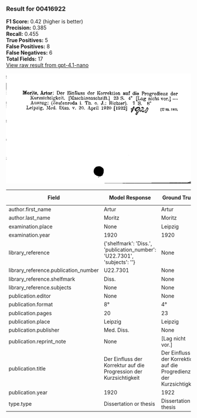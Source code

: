 ### Result for 00416922
**F1 Score:** 0.42 (higher is better)<br>**Precision:** 0.385<br>**Recall:** 0.455<br>**True Positives:** 5<br>**False Positives:** 8<br>**False Negatives:** 6<br>**Total Fields:** 17<br>[View raw result from gpt-4.1-nano](https://github.com/RISE-UNIBAS/humanities_data_benchmark/blob/main/results/2025-09-02/T0162/request_T0162_00416922.json)

<img src="https://github.com/RISE-UNIBAS/humanities_data_benchmark/blob/main/benchmarks/zettelkatalog/images/00416922.jpg?raw=true" alt="00416922" width="600px">

| Field | Model Response | Ground Truth | Fuzzy Score | Match |
|-------|----------------|--------------|-------------|-------|
| author.first_name | Artur | Artur | 1.000 | ✅ |
| author.last_name | Moritz | Moritz | 1.000 | ✅ |
| examination.place | None | Leipzig | 0.000 | ❌ |
| examination.year | 1920 | 1920 | 1.000 | ✅ |
| library_reference | {'shelfmark': 'Diss.', 'publication_number': 'U22.7301', 'subjects': ''} | None | 0.000 | ❌ |
| library_reference.publication_number | U22.7301 | None | 0.000 | ❌ |
| library_reference.shelfmark | Diss. | None | 0.000 | ❌ |
| library_reference.subjects | None | None | 1.000 | ✅ |
| publication.editor | None | None | 1.000 | ✅ |
| publication.format | 8° | 4° | 0.500 | ❌ |
| publication.pages | 20 | 23 | 0.500 | ❌ |
| publication.place | Leipzig | Leipzig | 1.000 | ✅ |
| publication.publisher | Med. Diss. | None | 0.000 | ❌ |
| publication.reprint_note | None | [Lag nicht vor.] | 0.000 | ❌ |
| publication.title | Der Einfluss der Korrektur auf die Progression der Kurzsichtigkeit | Der Einfluss der Korrektion auf die Progredienz der Kurzsichtigkeit | 0.917 | ❌ |
| publication.year | 1920 | 1922 | 0.000 | ❌ |
| type.type | Dissertation or thesis | Dissertation or thesis | 1.000 | ✅ |

